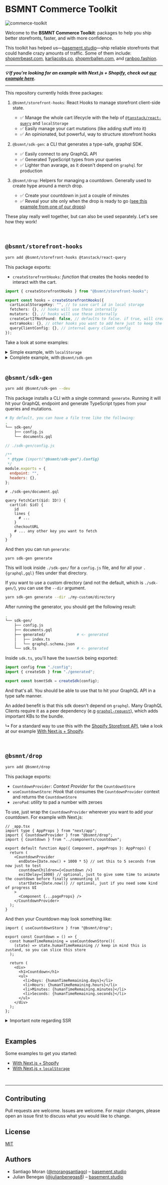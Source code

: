 # BSMNT Commerce Toolkit

![commerce-toolkit](https://user-images.githubusercontent.com/40034115/195423154-223a8187-5c3c-4caa-a19a-843b07d1684a.jpeg)

Welcome to the **BSMNT Commerce Toolkit**: packages to help you ship better storefronts, faster, and with more confidence.

This toolkit has helped us—[basement.studio](https://basement.studio/)—ship reliable storefronts that could handle crazy amounts of traffic. Some of them include: [shopmrbeast.com](https://shopmrbeast.com/), [karljacobs.co](https://karljacobs.co/), [shopmrballen.com](https://shopmrballen.com/), and [ranboo.fashion](https://ranboo.fashion/).

<hr />

<b><i>💡 If you're looking for an example with Next.js + Shopify, check out [our example here](./examples/nextjs-shopify).</i></b>

<hr />

This repository currently holds three packages:

1. `@bsmnt/storefront-hooks`: React Hooks to manage storefront client-side state.

   - ✅ Manage the whole cart lifecycle with the help of [`@tanstack/react-query`](https://tanstack.com/query/v4) and `localStorage`
   - ✅ Easily manage your cart mutations (like adding stuff into it)
   - ✅ An opinionated, but powerful, way to structure storefront hooks

2. `@bsmnt/sdk-gen`: a CLI that generates a type-safe, graphql SDK.

   - ✅ Easily connect to any GraphQL API
   - ✅ Generated TypeScript types from your queries
   - ✅ Lighter than avarage, as it doesn't depend on `graphql` for production

3. `@bsmnt/drop`: Helpers for managing a countdown. Generally used to create hype around a merch drop.
   - ✅ Create your countdown in just a couple of minutes
   - ✅ Reveal your site only when the drop is ready to go ([see this example from one of our drops](https://twitter.com/MikaelSargsyan/status/1578131832331272224))

These play really well together, but can also be used separately. Let's see how they work!

<br />

## `@bsmnt/storefront-hooks`

```zsh
yarn add @bsmnt/storefront-hooks @tanstack/react-query
```

This package exports:

- `createStorefrontHooks`: _function_ that creates the hooks needed to interact with the cart.

```ts
import { createStorefrontHooks } from "@bsmnt/storefront-hooks";

export const hooks = createStorefrontHooks({
  cartLocalStorageKey: "", // to save cart id in local storage
  fetchers: {}, // hooks will use these internally
  mutators: {}, // hooks will use these internally
  createCartIfNotFound: false, // defaults to false. if true, will create a cart if none is found
  extraHooks: {}, // other hooks you want to add here just to keep the code organized
  queryClientConfig: {}, // internal query client config
});
```

Take a look at some examples:

<details>
    <summary>Simple example, with <code>localStorage</code></summary>
    
```ts
// todo
```
</details>
<details>
    <summary>Complete example, with <code>@bsmnt/sdk-gen</code></summary>

```bash
# Given the following file tree:
.
└── storefront/
    ├── sdk-gen/
    │   └── sdk.ts # generated with @bsmnt/sdk-gen
    └── hooks.ts # <- we'll work here
```

This example depends on [@bsmnt/sdk-gen](#bsmntsdk-gen).

```ts
// ./storefront/hooks.ts

import { createStorefrontHooks } from "@bsmnt/storefront-hooks";
import { bsmntSdk } from "../gql-sdk/sdk";

export const hooks = createStorefrontHooks({
  cartLocalStorageKey: "<my-store>",
  fetchers: {
    fetchCart: async (cartId) => {
      const { cart } = await bsmntSdk.FetchCart({ id: cartId });
      if (cart === undefined) throw new Error("Request failed");
      return cart;
    },
  },
  mutators: {
    addLineItemsToCart: async (cartId, lines) => {
      const { cartLinesAdd } = await bsmntSdk.AddLineItem({
        cartId,
        lines,
      });
      return {
        data: cartLinesAdd?.cart,
        userErrors: cartLinesAdd?.userErrors,
      };
    },
    createCart: async () => {
      const { cartCreate } = await bsmntSdk.CreateCart();
      return {
        data: cartCreate?.cart,
        userErrors: cartCreate?.userErrors,
      };
    },
    createCartWithLines: async (lines) => {
      const { cartCreate } = await bsmntSdk.CreateCartWithLines({ lines });
      return {
        data: cartCreate?.cart,
        userErrors: cartCreate?.userErrors,
      };
    },
    removeLineItemsFromCart: async (cartId, lineIds) => {
      const { cartLinesRemove } = await bsmntSdk.RemoveLineItem({
        cartId,
        lineIds,
      });
      return {
        data: cartLinesRemove?.cart,
        userErrors: cartLinesRemove?.userErrors,
      };
    },
    updateLineItemsInCart: async (cartId, lines) => {
      const { cartLinesUpdate } = await bsmntSdk.UpdateLineItem({
        cartId,
        lines: lines.map((l) => ({
          id: l.merchandiseId,
          quantity: l.quantity,
          attributes: l.attributes,
        })),
      });
      return {
        data: cartLinesUpdate?.cart,
        userErrors: cartLinesUpdate?.userErrors,
      };
    },
  },
});
```

</details>

<br />
 
## `@bsmnt/sdk-gen`

```zsh
yarn add @bsmnt/sdk-gen --dev
```

This package installs a CLI with a single command: `generate`. Running it will hit your GraphQL endpoint and generate TypeScript types from your queries and mutations.

```bash
# By default, you can have a file tree like the following:
.
└── sdk-gen/
    ├── config.js
    └── documents.gql
```

```js
// ./sdk-gen/config.js

/**
 * @type {import("@bsmnt/sdk-gen").Config}
 */
module.exports = {
  endpoint: "",
  headers: {},
};
```

```gql
# ./sdk-gen/document.gql

query FetchCart($id: ID!) {
  cart(id: $id) {
    id
    lines {
      # ...
    }
    checkoutURL
    # ... any other key you want to fetch
  }
}

```

And then you can run `generate`:

```zsh
yarn sdk-gen generate
```

This will look inside `./sdk-gen/` for a `config.js` file, and for all your `.{graphql,gql}` files under that directory.

If you want to use a custom directory (and not the default, which is `./sdk-gen/`), you can use the `--dir` argument.

```zsh
yarn sdk-gen generate --dir ./my-custom/directory
```

After running the generator, you should get the following result:

```bash
.
└── sdk-gen/
    ├── config.js
    ├── documents.gql
    ├── generated/              # <- generated
    │   ├── index.ts
    │   └── graphql.schema.json
    └── sdk.ts                  # <- generated
```

Inside `sdk.ts`, you'll have the `bsmntSdk` being exported:

```ts
import config from "./config";
import { createSdk } from "./generated";

export const bsmntSdk = createSdk(config);
```

And that's all. You should be able to use that to hit your GraphQL API in a type safe manner.

An added benefit is that this sdk doesn't depend on `graphql`. Many GraphQL Clients require it as a peer dependency (e.g [`graphql-request`](https://github.com/prisma-labs/graphql-request/blob/master/package.json#L53)), which adds important KBs to the bundle.

↳ For a standard way to use this with the [Shopify Storefront API](https://shopify.dev/api/storefront), take a look at our example [With Next.js + Shopify](./examples/nextjs-shopify/src/storefront/sdk-gen).

<br />

## `@bsmnt/drop`

```zsh
yarn add @bsmnt/drop
```

This package exports:

- `CountdownProvider`: _Context Provider_ for the `CountdownStore`
- `useCountdownStore`: _Hook_ that consumes the `CountdownProvider` context and returns the `CountdownStore`
- `zeroPad`: _utility_ to pad a number with zeroes

To use, just wrap the `CountdownProvider` wherever you want to add your countdown. For example with Next.js:

```tsx
// _app.tsx
import type { AppProps } from "next/app";
import { CountdownProvider } from "@bsmnt/drop";
import { Countdown } from "../components/countdown";

export default function App({ Component, pageProps }: AppProps) {
  return (
    <CountdownProvider
      endDate={Date.now() + 1000 * 5} // set this to 5 seconds from now just to test
      countdownChildren={<Countdown />}
      exitDelay={1000} // optional, just to give some time to animate the countdown before finally unmounting it
      startDate={Date.now()} // optional, just if you need some kind of progress UI
    >
      <Component {...pageProps} />
    </CountdownProvider>
  );
}
```

And then your Countdown may look something like:

```tsx
import { useCountdownStore } from "@bsmnt/drop";

export const Countdown = () => {
  const humanTimeRemaining = useCountdownStore()(
    (state) => state.humanTimeRemaining // keep in mind this is zustand, so you can slice this store
  );

  return (
    <div>
      <h1>Countdown</h1>
      <ul>
        <li>Days: {humanTimeRemaining.days}</li>
        <li>Hours: {humanTimeRemaining.hours}</li>
        <li>Minutes: {humanTimeRemaining.minutes}</li>
        <li>Seconds: {humanTimeRemaining.seconds}</li>
      </ul>
    </div>
  );
};
```

<details>
<summary>Important note regarding SSR</summary>

If you render `humanTimeRemaining.seconds`, there's a high chance that your server will render something different than your client, as that value will change each second.

In most cases, you can safely `suppressHydrationWarning` (see issue [#21](https://github.com/basementstudio/commerce-toolkit/issues/21) for more info):

```tsx
import { useCountdownStore } from "@bsmnt/drop";

export const Countdown = () => {
  const humanTimeRemaining = useCountdownStore()(
    (state) => state.humanTimeRemaining // keep in mind this is zustand, so you can slice this store
  );

  return (
    <div>
      <h1>Countdown</h1>
      <ul>
        <li suppressHydrationWarning>Days: {humanTimeRemaining.days}</li>
        <li suppressHydrationWarning>Hours: {humanTimeRemaining.hours}</li>
        <li suppressHydrationWarning>Minutes: {humanTimeRemaining.minutes}</li>
        <li suppressHydrationWarning>Seconds: {humanTimeRemaining.seconds}</li>
      </ul>
    </div>
  );
};
```

If you don't want to take that risk, a safer option is waiting until your app is hydrated before rendering the real time remaining:

```tsx
import { useEffect, useState } from "react";
import { useCountdownStore } from "@bsmnt/drop";

const Countdown = () => {
  const humanTimeRemaining = useCountdownStore()(
    (state) => state.humanTimeRemaining // keep in mind this is zustand, so you can slice this store
  );

  const [hasRenderedOnce, setHasRenderedOnce] = useState(false);

  useEffect(() => {
    setHasRenderedOnce(true);
  }, []);

  return (
    <div>
      <h1>Countdown</h1>
      <ul>
        <li>Days: {humanTimeRemaining.days}</li>
        <li>Hours: {humanTimeRemaining.hours}</li>
        <li>Minutes: {hasRenderedOnce ? humanTimeRemaining.minutes : "59"}</li>
        <li>Seconds: {hasRenderedOnce ? humanTimeRemaining.seconds : "59"}</li>
      </ul>
    </div>
  );
};
```

</details>

<br />

## Examples

Some examples to get you started:

- [With Next.js + Shopify](./examples/nextjs-shopify)
- [With Next.js + `localStorage`](./examples/nextjs-localstorage)

<br />

---

## Contributing

Pull requests are welcome. Issues are welcome. For major changes, please open an issue first to discuss what you would like to change.

## License

[MIT](./LICENSE/)

## Authors

- Santiago Moran ([@morangsantiago](https://twitter.com/morangsantiago)) – [basement.studio](https://basement.studio)
- Julian Benegas ([@julianbenegas8](https://twitter.com/julianbenegas8)) – [basement.studio](https://basement.studio)
